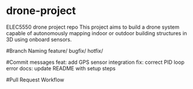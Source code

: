 # drone-project
ELEC5550 drone project repo
This project aims to build a drone system capable of autonomously mapping indoor or outdoor building structures in 3D using onboard sensors.

#Branch Naming
feature/<task-name>
bugfix/<fix-description>
hotfix/<urgency>

#Commit messages
feat: add GPS sensor integration
fix: correct PID loop error
docs: update README with setup steps

#Pull Request Workflow

